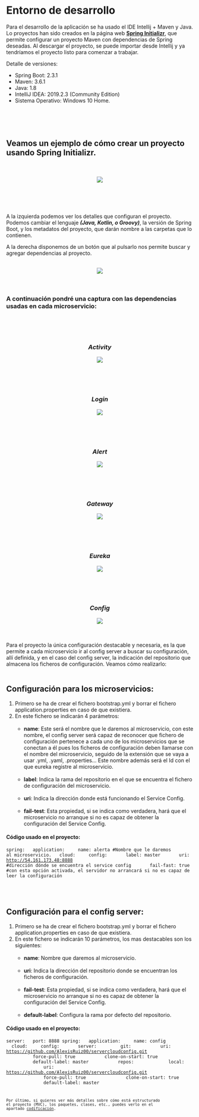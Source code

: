 # Entorno de desarrollo

Para el desarrollo de la aplicación se ha usado el IDE Intellij + Maven y Java. Lo proyectos han sido creados en la página web
[**Spring Initializr**](https://start.spring.io/), que permite configurar un proyecto Maven con dependencias de
Spring deseadas. Al descargar el proyecto, se puede importar desde Intellij y ya tendríamos el proyecto listo
para comenzar a trabajar.
</br>

Detalle de versiones:

-  Spring Boot: 2.3.1
-  Maven: 3.6.1
-  Java: 1.8
-  IntelliJ IDEA: 2019.2.3 (Community Edition)
-  Sistema Operativo: Windows 10 Home.

<br>
<br>
<br>

## Veamos un ejemplo de cómo crear un proyecto usando Spring Initializr.

<br>
<br>

<div align="center" >
<img src="./img/init1.jpg" />
</div>

<br>
<br>
<br>
<br>

A la izquierda podemos ver los detalles que configuran el proyecto. Podemos cambiar el lenguaje ***(Java, Kotlin, o Groovy)***,
la versión de Spring Boot, y los metadatos del proyecto, que darán nombre a las carpetas que lo contienen.

A la derecha disponemos de un botón que al pulsarlo nos permite buscar y agregar dependencias al proyecto.

<br>

<div align="center" >
<img src="./img/init2.jpg" />
</div>

<br>
<br>

### A continuación pondré una captura con las dependencias usadas en cada microservicio:

<br>
<br>

<div align="center">
<br>

*<h3>Activity</h3>*
<img src="./img/initActivity.jpg" />
</div>

<br>
<br>

<div align="center">
<br>

*<h3>Login</h3>*
<img src="./img/initLogin.jpg" />
</div>

<br>
<br>

<div align="center">
<br>

*<h3>Alert</h3>*
<img src="./img/initAlert.jpg" />
</div>

<br>
<br>

<div align="center">
<br>

*<h3>Gateway</h3>*
<img src="./img/initGateway.jpg" />
</div>

<br>
<br>

<div align="center">
<br>

*<h3>Eureka</h3>*
<img src="./img/initEureka.jpg" />
</div>

<br>
<br>

<div align="center">
<br>

*<h3>Config</h3>*
<img src="./img/initConfig.jpg" />
</div>

<br>




<br>
Para el proyecto la única configuración destacable y necesaria, es la que permite a cada microservicio ir al config
server a buscar su configuración, allí definida, y en el caso del config server, la indicación del repositorio
que almacena los ficheros de configuración. Veamos cómo realizarlo:

<br>
<br>

## Configuración para los microservicios:

1. Primero se ha de crear el fichero bootstrap.yml y borrar el fichero application.properties en caso de que existiera.
2. En este fichero se indicarán 4 parámetros:
    <br><br>
    - **name**: Este será el nombre que le daremos al microservicio, con este nombre, el config server será capaz de
        reconocer que fichero de configuración pertenece a cada uno de los microservicios que se conectan a él
        pues los ficheros de configuración deben llamarse con el nombre del microservicio, seguido de la extensión
        que se vaya a usar .yml, .yaml, .properties... Este nombre además será el Id con el que eureka registre
        al microservicio.
        <br><br>
    - **label**: Indica la rama del repositorio en el que se encuentra el fichero de configuración del microservicio.
        <br><br>
    - **uri**: Indica la dirección donde está funcionando el Service Config.
        <br><br>
    - **fail-test**: Esta propiedad, si se indica como verdadera, hará que el microservicio no arranque si no es capaz
                 de obtener la configuración del Service Config.

#### Código usado en el proyecto:

<code>spring:
  application:
    name: alerta #Nombre que le daremos al microservicio.
  cloud:
    config:
      label: master
      uri: http://54.161.173.48:8888  #dirección dónde se encuentra el service config
      fail-fast: true             #con esta opción activada, el servidor no arrancará si no es capaz de leer la configuración
</code>

<br>
<br>




## Configuración para el config server:

1. Primero se ha de crear el fichero bootstrap.yml y borrar el fichero application.properties en caso de que existiera.
2. En este fichero se indicarán 10 parámetros, los mas destacables son los siguientes:
    <br><br>
    - **name**: Nombre que daremos al microservicio.
        <br><br>
    - **uri**: Indica la dirección del repositorio donde se encuentran los ficheros de configuración.
        <br><br>
    - **fail-test**: Esta propiedad, si se indica como verdadera, hará que el microservicio no arranque si no es capaz
                 de obtener la configuración del Service Config.
        <br><br>
    - **default-label**: Configura la rama por defecto del repositorio.

#### Código usado en el proyecto:

<code>server:
  port: 8888
spring:
  application:
    name: config
  cloud:
    config:
      server:
        git:
          uri: https://github.com/AlexisRuiz00/servercloudconfig.git
          force-pull: true
          clone-on-start: true
          default-label: master
          repos:
            local:
              uri: https://github.com/AlexisRuiz00/servercloudconfig.git
              force-pull: true
              clone-on-start: true
              default-label: master<code>


Por último, si quieres ver más detalles sobre cómo está estructurado el proyecto (MVC), los paquetes, clases, etc., puedes verlo en el apartado
[codificación](/codificacion/Codificacion.md).
